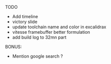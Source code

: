 TODO
- Add timeline
- victory slide
- update toolchain name and color in excalidrax
- vitesse framebuffer better formulation
- add build log to 32mn part


BONUS: 
- Mention google search ?
